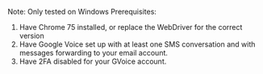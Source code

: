 Note: Only tested on Windows
Prerequisites:
1. Have Chrome 75 installed, or replace the WebDriver for the correct version
2. Have Google Voice set up with at least one SMS conversation and with messages forwarding to your email account.
3. Have 2FA disabled for your GVoice account.